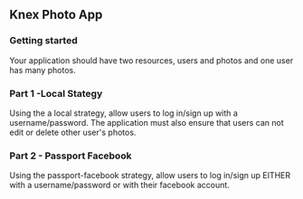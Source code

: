 ## Knex Photo App

### Getting started

Your application should have two resources, users and photos and one user has many photos.

### Part 1 -Local Stategy

Using the a local strategy, allow users to log in/sign up with a username/password. The application must also ensure that users can not edit or delete other user's photos.

### Part 2 - Passport Facebook

Using the passport-facebook strategy, allow users to log in/sign up EITHER with a username/password or with their facebook account. 